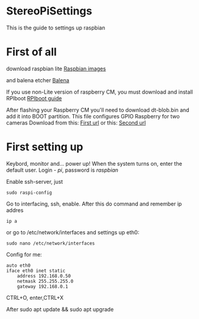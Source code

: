 # StereoPiSettings
This is the guide to settings up raspbian

# First of all 
download raspbian lite [Raspbian images](https://downloads.raspberrypi.org/raspbian_lite_latest)

and balena etcher [Balena](https://www.balena.io/etcher/)

If you use non-Lite version of raspberry CM, you must download and install RPIboot [RPIboot guide](https://www.raspberrypi.org/documentation/hardware/computemodule/cm-emmc-flashing.md)

After flashing your Raspberry CM you'll need to download dt-blob.bin and add it into BOOT partition. This file configures GPIO Raspberry for two cameras
Download from this: [First url](http://wiki.stereopi.com/files/dt-blob.bin.zip)
or this: [Second url](http://stereopi.com/sites/default/files/dt-blob.dts.zip)

# First setting up
Keybord, monitor and... power up! When the system turns on, enter the default user. Login - *pi*, password is *raspbian*

Enable ssh-server, just

    sudo raspi-config
Go to interfacing, ssh, enable.
After this do command and remember ip addres

    ip a
or go to /etc/network/interfaces and settings up eth0:

    sudo nano /etc/network/interfaces
Config for me:  

    auto eth0
    iface eth0 inet static
        address 192.168.0.50
        netmask 255.255.255.0
        gateway 192.168.0.1
CTRL+O, enter,CTRL+X

After
    sudo apt update && sudo apt upgrade
